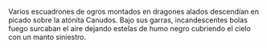 Varios escuadrones de ogros montados en dragones alados descendían en picado sobre la atónita Canudos.
Bajo sus garras, incandescentes bolas fuego surcaban el aire dejando estelas de humo negro cubriendo el cielo con un manto siniestro.